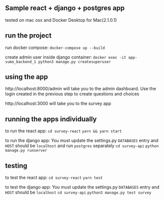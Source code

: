 ## Sample react + django + postgres app
tested on mac osx and Docker Desktop for Mac(2.1.0.1)

## run the project
run docker compose:
`docker-compose up --build`

create admin user inside django container:
`docker exec -it app-sumo_backend_1 python3 manage.py createsuperuser`

## using the app
http://localhost:8000/admin will take you to the admin dashboard. Use the login created in the previous step to create questions and choices

http://localhost:3000 will take you to the survey app

## running the apps individually
to run the react app:
`cd survey-react`
`yarn && yarn start`

to run the django app:
You must update the settings.py `DATABASES` entry and `HOST` should be `localhost` and run `postgres` separately
`cd survey-api`
`python manage.py runserver`

## testing
to test the react app:
`cd survey-react`
`yarn test`

to test the django app:
You must update the settings.py `DATABASES` entry and `HOST` should be `localhost`
`cd survey-api`
`python3 manage.py test survey`


